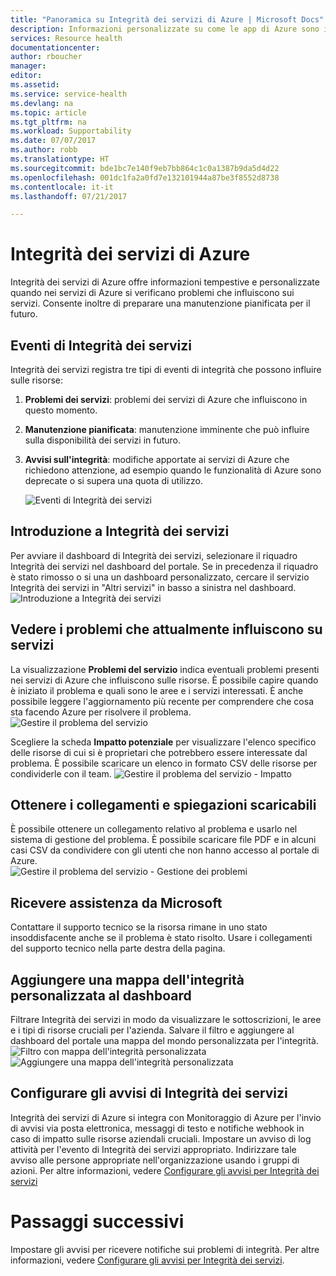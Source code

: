 ```yaml
---
title: "Panoramica su Integrità dei servizi di Azure | Microsoft Docs"
description: Informazioni personalizzate su come le app di Azure sono interessate dalla manutenzione e dai problemi attuali e futuri dei servizi di Azure.
services: Resource health
documentationcenter: 
author: rboucher
manager: 
editor: 
ms.assetid: 
ms.service: service-health
ms.devlang: na
ms.topic: article
ms.tgt_pltfrm: na
ms.workload: Supportability
ms.date: 07/07/2017
ms.author: robb
ms.translationtype: HT
ms.sourcegitcommit: bde1bc7e140f9eb7bb864c1c0a1387b9da5d4d22
ms.openlocfilehash: 001dc1fa2a0fd7e132101944a87be3f8552d8738
ms.contentlocale: it-it
ms.lasthandoff: 07/21/2017

---
```

# <a name="azure-service-health"></a>Integrità dei servizi di Azure
Integrità dei servizi di Azure offre informazioni tempestive e personalizzate quando nei servizi di Azure si verificano problemi che influiscono sui servizi.  Consente inoltre di preparare una manutenzione pianificata per il futuro.

## <a name="service-health-events"></a>Eventi di Integrità dei servizi
Integrità dei servizi registra tre tipi di eventi di integrità che possono influire sulle risorse:
1. **Problemi dei servizi**: problemi dei servizi di Azure che influiscono in questo momento. 
2. **Manutenzione pianificata**: manutenzione imminente che può influire sulla disponibilità dei servizi in futuro.  
3. **Avvisi sull'integrità**: modifiche apportate ai servizi di Azure che richiedono attenzione, ad esempio quando le funzionalità di Azure sono deprecate o si supera una quota di utilizzo.

    ![Eventi di Integrità dei servizi](./media/service-health-overview/azure-service-health-overview-7.png)

## <a name="get-started-with-service-health"></a>Introduzione a Integrità dei servizi
Per avviare il dashboard di Integrità dei servizi, selezionare il riquadro Integrità dei servizi nel dashboard del portale. Se in precedenza il riquadro è stato rimosso o si una un dashboard personalizzato, cercare il servizio Integrità dei servizi in "Altri servizi" in basso a sinistra nel dashboard.
![Introduzione a Integrità dei servizi](./media/service-health-overview/azure-service-health-overview-1.png)

## <a name="see-current-issues-which-impact-your-services"></a>Vedere i problemi che attualmente influiscono su servizi
La visualizzazione **Problemi del servizio** indica eventuali problemi presenti nei servizi di Azure che influiscono sulle risorse. È possibile capire quando è iniziato il problema e quali sono le aree e i servizi interessati. È anche possibile leggere l'aggiornamento più recente per comprendere che cosa sta facendo Azure per risolvere il problema. 
![Gestire il problema del servizio](./media/service-health-overview/azure-service-health-overview-2.png)

Scegliere la scheda **Impatto potenziale** per visualizzare l'elenco specifico delle risorse di cui si è proprietari che potrebbero essere interessate dal problema. È possibile scaricare un elenco in formato CSV delle risorse per condividerle con il team.
![Gestire il problema del servizio - Impatto](./media/service-health-overview/azure-service-health-overview-4.png)

## <a name="get-links-and-downloadable-explanations"></a>Ottenere i collegamenti e spiegazioni scaricabili 
È possibile ottenere un collegamento relativo al problema e usarlo nel sistema di gestione del problema. È possibile scaricare file PDF e in alcuni casi CSV da condividere con gli utenti che non hanno accesso al portale di Azure.   
![Gestire il problema del servizio - Gestione dei problemi](./media/service-health-overview/azure-service-health-overview-3.png)

## <a name="get-support-from-microsoft"></a>Ricevere assistenza da Microsoft
Contattare il supporto tecnico se la risorsa rimane in uno stato insoddisfacente anche se il problema è stato risolto.  Usare i collegamenti del supporto tecnico nella parte destra della pagina.  

## <a name="pin-a-personalized-health-map-to-your-dashboard"></a>Aggiungere una mappa dell'integrità personalizzata al dashboard
Filtrare Integrità dei servizi in modo da visualizzare le sottoscrizioni, le aree e i tipi di risorse cruciali per l'azienda. Salvare il filtro e aggiungere al dashboard del portale una mappa del mondo personalizzata per l'integrità. 
![Filtro con mappa dell'integrità personalizzata](./media/service-health-overview/azure-service-health-overview-6a.png)
![Aggiungere una mappa dell'integrità personalizzata](./media/service-health-overview/azure-service-health-overview-6b.png)

## <a name="configure-service-health-alerts"></a>Configurare gli avvisi di Integrità dei servizi
Integrità dei servizi di Azure si integra con Monitoraggio di Azure per l'invio di avvisi via posta elettronica, messaggi di testo e notifiche webhook in caso di impatto sulle risorse aziendali cruciali. Impostare un avviso di log attività per l'evento di Integrità dei servizi appropriato. Indirizzare tale avviso alle persone appropriate nell'organizzazione usando i gruppi di azioni. Per altre informazioni, vedere [Configurare gli avvisi per Integrità dei servizi](../monitoring-and-diagnostics/monitoring-activity-log-alerts-on-service-notifications.md)

# <a name="next-steps"></a>Passaggi successivi
Impostare gli avvisi per ricevere notifiche sui problemi di integrità. Per altre informazioni, vedere [Configurare gli avvisi per Integrità dei servizi](../monitoring-and-diagnostics/monitoring-activity-log-alerts-on-service-notifications.md). 
